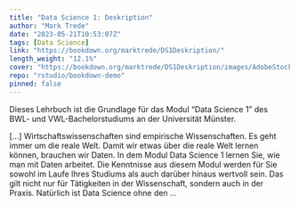 ```yaml
---
title: "Data Science 1: Deskription"
author: "Mark Trede"
date: "2023-05-21T10:53:07Z"
tags: [Data Science]
link: "https://bookdown.org/marktrede/DS1Deskription/"
length_weight: "12.1%"
cover: "https://bookdown.org/marktrede/DS1Deskription/images/AdobeStock_262173764b.jpeg"
repo: "rstudio/bookdown-demo"
pinned: false
---
```


<p>Dieses Lehrbuch ist die Grundlage für das Modul “Data Science 1”
des BWL- und VWL-Bachelorstudiums an der Universität Münster.</p> [...] Wirtschaftswissenschaften sind empirische Wissenschaften. Es geht
immer um die reale Welt. Damit wir etwas über die reale Welt lernen können,
brauchen wir Daten. In dem Modul Data Science 1 lernen Sie, wie man mit
Daten arbeitet. Die Kenntnisse aus diesem Modul werden für Sie
sowohl im Laufe Ihres Studiums als auch darüber hinaus wertvoll sein.
Das gilt nicht nur für Tätigkeiten in der Wissenschaft, sondern
auch in der Praxis. Natürlich ist Data Science ohne den ...
